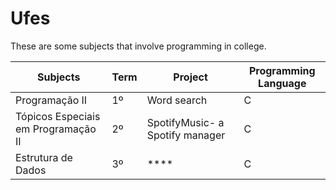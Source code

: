 # Ufes

These are some subjects that involve programming in college.

| Subjects          | Term             | Project |Programming Language|
|---------------|------------------------|----------|-----------------|
|Programação II|1º|Word search|C|
|Tópicos Especiais em Programação II|2º|SpotifyMusic- a Spotify manager|C|
|Estrutura de Dados|3º|****|C|
